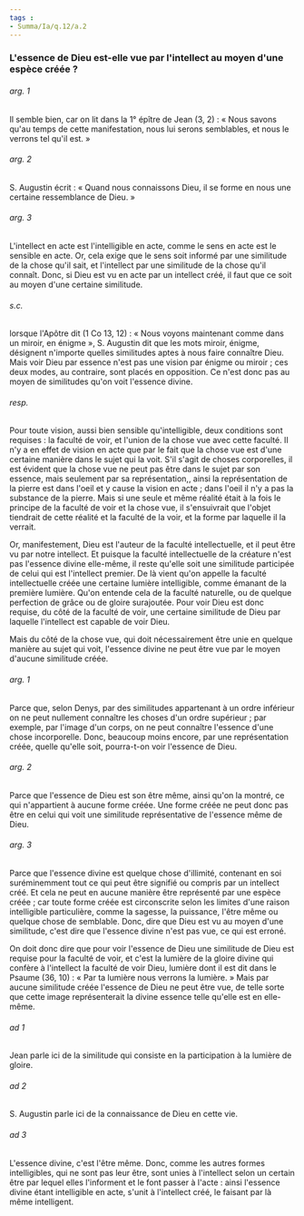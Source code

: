 ```yaml
---
tags : 
- Summa/Ia/q.12/a.2
---
```


### L'essence de Dieu est-elle vue par l'intellect au moyen d'une espèce créée ?

###### arg. 1
Il semble bien, car on lit dans la 1° épître de Jean (3, 2) : « Nous savons qu'au temps de cette manifestation, nous lui serons semblables, et nous le verrons tel qu'il est. » 

###### arg. 2
S. Augustin écrit : « Quand nous connaissons Dieu, il se forme en nous une certaine ressemblance de Dieu. » 

###### arg. 3
L'intellect en acte est l'intelligible en acte, comme le sens en acte est le sensible en acte. Or, cela exige que le sens soit informé par une similitude de la chose qu'il sait, et l'intellect par une similitude de la chose qu'il connaît. Donc, si Dieu est vu en acte par un intellect créé, il faut que ce soit au moyen d'une certaine similitude. 

###### s.c.
lorsque l'Apôtre dit (1 Co 13, 12) : « Nous voyons maintenant comme dans un miroir, en énigme », S. Augustin dit que les mots miroir, énigme, désignent n'importe quelles similitudes aptes à nous faire connaître Dieu. Mais voir Dieu par essence n'est pas une vision par énigme ou miroir ; ces deux modes, au contraire, sont placés en opposition. Ce n'est donc pas au moyen de similitudes qu'on voit l'essence divine. 

###### resp.
Pour toute vision, aussi bien sensible qu'intelligible, deux conditions sont requises : la faculté de voir, et l'union de la chose vue avec cette faculté. Il n'y a en effet de vision en acte que par le fait que la chose vue est d'une certaine manière dans le sujet qui la voit. S'il s'agit de choses corporelles, il est évident que la chose vue ne peut pas être dans le sujet par son essence, mais seulement par sa représentation,, ainsi la représentation de la pierre est dans l'oeil et y cause la vision en acte ; dans l'oeil il n'y a pas la substance de la pierre. Mais si une seule et même réalité était à la fois le principe de la faculté de voir et la chose vue, il s'ensuivrait que l'objet tiendrait de cette réalité et la faculté de la voir, et la forme par laquelle il la verrait. 

Or, manifestement, Dieu est l'auteur de la faculté intellectuelle, et il peut être vu par notre intellect. Et puisque la faculté intellectuelle de la créature n'est pas l'essence divine elle-même, il reste qu'elle soit une similitude participée de celui qui est l'intellect premier. De là vient qu'on appelle la faculté intellectuelle créée une certaine lumière intelligible, comme émanant de la première lumière. Qu'on entende cela de la faculté naturelle, ou de quelque perfection de grâce ou de gloire surajoutée. Pour voir Dieu est donc requise, du côté de la faculté de voir, une certaine similitude de Dieu par laquelle l'intellect est capable de voir Dieu. 

Mais du côté de la chose vue, qui doit nécessairement être unie en quelque manière au sujet qui voit, l'essence divine ne peut être vue par le moyen d'aucune similitude créée. 

###### arg. 1
Parce que, selon Denys, par des similitudes appartenant à un ordre inférieur on ne peut nullement connaître les choses d'un ordre supérieur ; par exemple, par l'image d'un corps, on ne peut connaître l'essence d'une chose incorporelle. Donc, beaucoup moins encore, par une représentation créée, quelle qu'elle soit, pourra-t-on voir l'essence de Dieu. 

###### arg. 2
Parce que l'essence de Dieu est son être même, ainsi qu'on la montré, ce qui n'appartient à aucune forme créée. Une forme créée ne peut donc pas être en celui qui voit une similitude représentative de l'essence même de Dieu. 

###### arg. 3
Parce que l'essence divine est quelque chose d'illimité, contenant en soi suréminemment tout ce qui peut être signifié ou compris par un intellect créé. Et cela ne peut en aucune manière être représenté par une espèce créée ; car toute forme créée est circonscrite selon les limites d'une raison intelligible particulière, comme la sagesse, la puissance, l'être même ou quelque chose de semblable. Donc, dire que Dieu est vu au moyen d'une similitude, c'est dire que l'essence divine n'est pas vue, ce qui est erroné. 

On doit donc dire que pour voir l'essence de Dieu une similitude de Dieu est requise pour la faculté de voir, et c'est la lumière de la gloire divine qui confère à l'intellect la faculté de voir Dieu, lumière dont il est dit dans le Psaume (36, 10) : « Par ta lumière nous verrons la lumière. » Mais par aucune similitude créée l'essence de Dieu ne peut être vue, de telle sorte que cette image représenterait la divine essence telle qu'elle est en elle-même. 

###### ad 1
Jean parle ici de la similitude qui consiste en la participation à la lumière de gloire. 

###### ad 2
S. Augustin parle ici de la connaissance de Dieu en cette vie. 

###### ad 3
L'essence divine, c'est l'être même. Donc, comme les autres formes intelligibles, qui ne sont pas leur être, sont unies à l'intellect selon un certain être par lequel elles l'informent et le font passer à l'acte : ainsi l'essence divine étant intelligible en acte, s'unit à l'intellect créé, le faisant par là même intelligent. 



